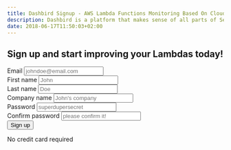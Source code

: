 ```yaml
---
title: Dashbird Signup - AWS Lambda Functions Monitoring Based On CloudWatch Logs
description: Dashbird is a platform that makes sense of all parts of Serverless. We are small but we think big and our users love us. Join the team and build something awesome!
date: 2018-06-17T11:50:03+02:00
---
```


<script>
  const sig = document
    .querySelectorAll('.sign-up')

  sig.forEach(function (el) {
    el.classList.add('active')
  })

    // .classList
</script>

<section class="container-fluid dark-bg pt-5 pb-5">
    <h2 class="text-center pb-5"><span class="h4 underlined">Sign up and start improving your Lambdas today!</span></h2>
    <div class="row justify-content-md-center align-items-center">
    <div class="col-lg-4 col-md-6 col-sm-10 col-xs-12">
        <div class="pt-2">
            <form id="register-form" name="register-form" method="post" action="https://app.dashbird.io/auth/register">
            <!-- <form name="register-form"> -->
                <div class="input-group flex-column mb-15px">
                    <label for="email">Email</label>
                    <input type="email" class="form-control cta-input w-100-percent" placeholder='johndoe@email.com' name="email" required>
                </div>
                <div class="input-group flex-column mb-15px">
                    <label for="firstName">First name</label>
                    <input type="text" class="form-control cta-input w-100-percent" placeholder='John' name="firstName" required>
                </div>
                <div class="input-group flex-column mb-15px">
                    <label for="lastName">Last name</label>
                    <input type="text" class="form-control cta-input w-100-percent" placeholder='Doe' name="lastName" required>
                </div>
                <div class="input-group flex-column mb-15px">
                    <label for="companyName">Company name</label>
                    <input type="text" class="form-control cta-input w-100-percent" placeholder="John's company" name="companyName" required>
                </div>
                <div class="input-group flex-column mb-15px">
                    <label for="password">Password</label>
                    <input type="password" class="form-control cta-input w-100-percent" placeholder='superdupersecret' name="password" required>
                </div>
                <div class="input-group flex-column mb-15px">
                    <label for="confirmPassword">Confirm password</label>
                    <input type="password" class="form-control cta-input w-100-percent" placeholder='please confirm it!' name="confirmPassword" required>
                </div>
                <div class="input-group flex-column mt-40px">
                    <button type="submit" class="cta-btn cta-pink w-100-percent" id="register-btn">Sign up</button>
                </div>
            </form>
            <p class="text-center gray small">No credit card required</p>
        </div>
    </div>
  </div>
</section>

<script>
  fbq('track', 'ViewContent', {
    content_ids: 'register',
  });
</script>